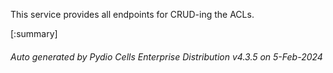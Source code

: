 






This service provides all endpoints for CRUD-ing the ACLs.

[:summary]

###### Auto generated by Pydio Cells Enterprise Distribution v4.3.5 on 5-Feb-2024
